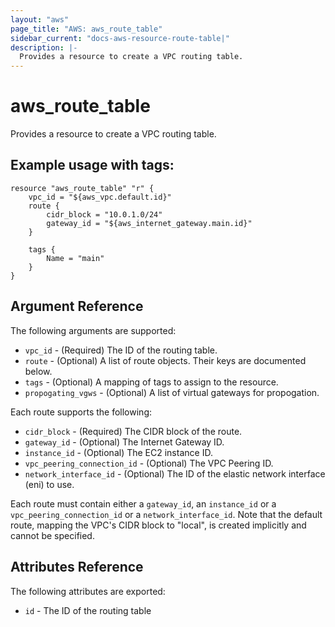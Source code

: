 ```yaml
---
layout: "aws"
page_title: "AWS: aws_route_table"
sidebar_current: "docs-aws-resource-route-table|"
description: |-
  Provides a resource to create a VPC routing table.
---
```


# aws\_route\_table

Provides a resource to create a VPC routing table.

## Example usage with tags:

```
resource "aws_route_table" "r" {
    vpc_id = "${aws_vpc.default.id}"
    route {
        cidr_block = "10.0.1.0/24"
        gateway_id = "${aws_internet_gateway.main.id}"
    }

	tags {
		Name = "main"
	}
}
```

## Argument Reference

The following arguments are supported:

* `vpc_id` - (Required) The ID of the routing table.
* `route` - (Optional) A list of route objects. Their keys are documented below.
* `tags` - (Optional) A mapping of tags to assign to the resource.
* `propogating_vgws` - (Optional) A list of virtual gateways for propogation.

Each route supports the following:

* `cidr_block` - (Required) The CIDR block of the route.
* `gateway_id` - (Optional) The Internet Gateway ID.
* `instance_id` - (Optional) The EC2 instance ID.
* `vpc_peering_connection_id` - (Optional) The VPC Peering ID.
* `network_interface_id` - (Optional) The ID of the elastic network interface (eni) to use.

Each route must contain either a `gateway_id`, an `instance_id` or a `vpc_peering_connection_id`
or a `network_interface_id`. Note that the default route, mapping the VPC's CIDR block to "local",
is created implicitly and cannot be specified.

## Attributes Reference

The following attributes are exported:

* `id` - The ID of the routing table
